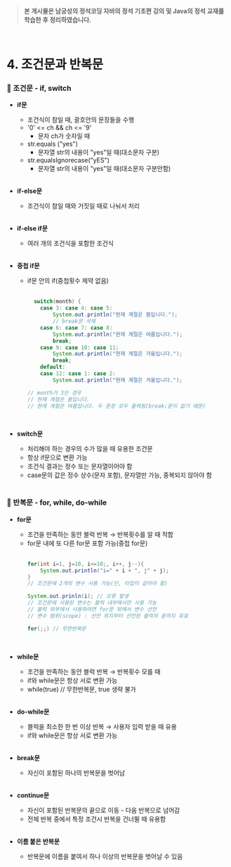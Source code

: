 >**본 게시물은 남궁성의 정석코딩 자바의 정석 기초편 강의 및 Java의 정석 교재를 학습한 후 정리하였습니다.**

</br>

# 4. 조건문과 반복문
### 📌 조건문 - if, switch

* **if문**

  * 조건식이 참일 때, 괄호안의 문장들을 수행
  * '0' <= ch && ch <= '9' 
    * 문자 ch가 숫자일 때
  * str.equals ("yes") 
    * 문자열 str의 내용이 "yes"일 때(대소문자 구분)
  * str.equalsIgnorecase("yES") 
    * 문자열 str의 내용이 "yes"일 때(대소문자 구분안함)
  <br/><br/>
 
* **if-else문**

  * 조건식이 참일 때와 거짓일 때로 나눠서 처리
  <br/><br/>

* **if-else if문**

  * 여러 개의 조건식을 포함한 조건식
  <br/><br/>

* **중첩 if문**

  * if문 안의 if(중첩횟수 제약 없음)
  <br/><br/>
    ```java
      switch(month) {
        case 3: case 4: case 5:
            System.out.println("현재 계절은 봄입니다.");
            // break문 삭제
        case 6: case 7: case 8:
            System.out.println("현재 계절은 여름입니다.");
            break;
        case 9: case 10: case 11:
            System.out.println("현재 계절은 가을입니다.");
            break;
        default:
        case 12: case 1: case 2:
            System.out.println("현재 계절은 겨울입니다.");
    
    // month가 3인 경우
    // 현재 계절은 봄입니다.
    // 현재 계절은 여름입니다. 두 문장 모두 출력됨(break;문이 없기 때문)  
    ```
 <br/>
 
* **switch문**

  * 처리해야 하는 경우의 수가 많을 때 유용한 조건문
  * 항상 if문으로 변환 가능
  * 조건식 결과는 정수 또는 문자열이어야 함
  * case문의 값은 정수 상수(문자 포함), 문자열만 가능, 중복되지 않아야 함
  <br/><br/>

### 📌 반복문 - for, while, do-while
* **for문**

  * 조건을 만족하는 동안 블럭 반복 → 반복횟수를 알 때 적합
  * for문 내에 또 다른 for문 포함 가능(중첩 for문)
  <br/><br/>
    ```java
    for(int i=1, j=10, i<=10;, i++, j--){ 
        System.out.println("i=" + i + ", j" + j);
    }
    // 조건문에 2개의 변수 사용 가능(단, 타입이 같아야 함)
    
    System.out.prinln(i); // 오류 발생
    // 조건문에 사용된 변수는 블럭 내부에서만 사용 가능
    // 블럭 외부에서 사용하려면 for문 밖에서 변수 선언
    // 변수 범위(scope) : 선언 위치부터 선언된 블럭의 끝까지 유효
    
    for(;;) // 무한반복문
    ```
  <br/>

* **while문**

  * 조건을 만족하는 동안 블럭 반복 → 반복횟수 모를 때
  * if와 while문은 항상 서로 변환 가능
  * while(true) // 무한반복문, true 생략 불가
  <br/><br/>

* **do-while문**

  * 블럭을 최소한 한 번 이상 반복 → 사용자 입력 받을 때 유용 
  * if와 while문은 항상 서로 변환 가능
  <br/><br/>
 
* **break문**

  * 자신이 포함된 하나의 반복문을 벗어남
  <br/><br/>
 
* **continue문**

  * 자신이 포함된 반복문의 끝으로 이동 - 다음 반복으로 넘어감
  * 전체 반복 중에서 특정 조건시 반복을 건너뛸 때 유용함
  <br/><br/> 

* **이름 붙은 반복문**
  * 반복문에 이름을 붙여서 하나 이상의 반복문을 벗어날 수 있음